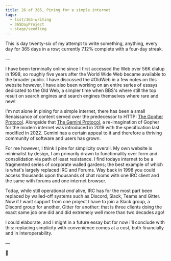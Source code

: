 ```yaml
---
title: 26 of 365, Pining for a simple internet
tags:
  - list/365-writing
  - 365DayProject
  - stage/seedling
---
```



This is day twenty-six of my attempt to write something, anything, every day for 365 days in a row; currently 7.12% complete with a four-day streak.

—

I have been terminally online since I first accessed the Web over 56K dialup in 1998, so roughly five years after the World Wide Web became available to the broader public. I have discussed the #OldWeb in a few notes on this website however, I have also been working on an entire series of essays dedicated to the Old Web, a simpler time when BBS's where still the top result on search engines and search engines themselves where rare and new!

I'm not alone in pining for a simple internet, there has been a small Renaissance of content served over the predecessor to HTTP: [The Gopher Protocol](https://en.wikipedia.org/wiki/Gopher_(protocol)). Alongside that [The Gemini Protocol](https://en.wikipedia.org/wiki/Gemini_(protocol)), a re-imagination of Gopher for the modern internet was introduced in 2019 with the specification last modified in 2022. Gemini has a certain appeal to it and therefore a thriving community of software and users has grown.

For me however, I think I pine for simplicity overall. My own website is minimalist by design, I am primarily drawn to functionality over form and consolidation via path of least resistance. I find todays internet to be a fragmented series of corporate walled gardens; the best example of which is what's largely replaced IRC and Forums. Way back in 1998 you could access thousands upon thousands of chat rooms with one IRC client and the same with forums and one internet browser.

Today, while still operational *and* alive, IRC has for the most part been replaced by walled-off systems such as Discord, Slack, Teams and Gitter. Now if I want support from one project I have to join a Slack group, a Discord group for another, Gitter for another: that is three clients doing the exact same job one did and did extremely well more than two decades ago!

I could elaborate, and I might in a future essay but for now i'll conclude with this: replacing simplicity with convenience comes at a cost, both financially and in interoperability.

—

🌻